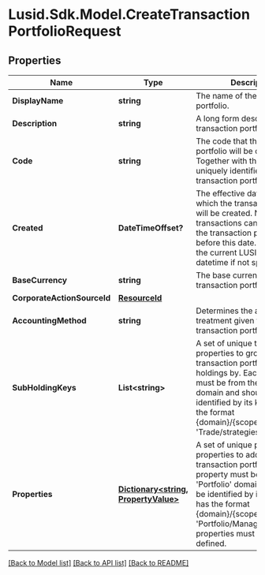 
# Lusid.Sdk.Model.CreateTransactionPortfolioRequest

## Properties

Name | Type | Description | Notes
------------ | ------------- | ------------- | -------------
**DisplayName** | **string** | The name of the transaction portfolio. | 
**Description** | **string** | A long form description of the transaction portfolio. | [optional] 
**Code** | **string** | The code that the transaction portfolio will be created with. Together with the scope this uniquely identifies the transaction portfolio. | 
**Created** | **DateTimeOffset?** | The effective datetime at which the transaction portfolio will be created. No transactions can be added to the transaction portfolio before this date. Defaults to the current LUSID system datetime if not specified. | [optional] 
**BaseCurrency** | **string** | The base currency of the transaction portfolio. | 
**CorporateActionSourceId** | [**ResourceId**](ResourceId.md) |  | [optional] 
**AccountingMethod** | **string** | Determines the accounting treatment given to the transaction portfolio&#39;s tax lots. | [optional] 
**SubHoldingKeys** | **List&lt;string&gt;** | A set of unique transaction properties to group the transaction portfolio&#39;s holdings by. Each property must be from the &#39;Trade&#39; domain and should be identified by its key which has the format {domain}/{scope}/{code}, e.g. &#39;Trade/strategies/quantsignal&#39;. | [optional] 
**Properties** | [**Dictionary&lt;string, PropertyValue&gt;**](PropertyValue.md) | A set of unique portfolio properties to add to the transaction portfolio. Each property must be from the &#39;Portfolio&#39; domain and should be identified by its key which has the format {domain}/{scope}/{code}, e.g. &#39;Portfolio/Manager/Id&#39;. These properties must be pre-defined. | [optional] 

[[Back to Model list]](../README.md#documentation-for-models)
[[Back to API list]](../README.md#documentation-for-api-endpoints)
[[Back to README]](../README.md)

